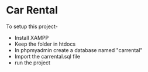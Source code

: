 <h1>Car Rental</h1>

<p>To setup this project-
<ul>
  <li>Install XAMPP</li>
  <li>Keep the folder in htdocs</li>
  <li>In phpmyadmin create a database named "carrental"</li>
  <li>Import the carrental.sql file</li>
  <li>run the project</li>
</ul>
</p>
